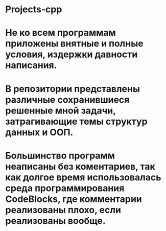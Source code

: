 # Projects-cpp
# Не ко всем программам приложены внятные и полные условия, издержки давности написания.
# В репозитории представлены различные сохранившиеся решенные мной задачи, затрагивающие темы структур данных и ООП.
# Большинство программ неаписаны без коментариев, так как долгое время использовалась среда программирования CodeBlocks, где комментарии реализованы плохо, если реализованы вообще.
